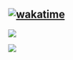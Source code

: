 ## [![wakatime](https://wakatime.com/badge/user/82fc010c-9e78-44cc-87c7-b93dbb77e763.svg)](https://wakatime.com/@82fc010c-9e78-44cc-87c7-b93dbb77e763)

<p></p>

<a href="https://github.com/oluwaferanmiadetunji">
  <img align="center" src="https://github-readme-stats.vercel.app/api?username=oluwaferanmiadetunji&theme=nord&show_icons=true&count_private=true&hide=contribs&line_height=40" />
</a>

<p></p>
<a href="https://github.com/oluwaferanmiadetunji">
  <img align="center" src="https://github-readme-stats.vercel.app/api/top-langs/?username=oluwaferanmiadetunji&theme=nord&langs_count=10&hide=javascript,html,css,erlang" />
</a>

